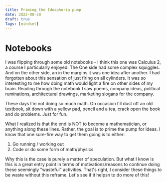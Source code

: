 ```yaml
---
title: Priming the Ideaphoria pump
date: 2022-08-28
draft: true 
Tags: [mindset]
---
```


# Notebooks

I was flipping through some old notebooks - I think this one was Calculus 2, a course I particularly enjoyed. The One side had some complex squiggles. And on the other side, an in the margins it was one idea after another. I had forgotten about this sensation of just firing on all cylinders. It was so interesting to me how doing math would light a fire on other sides of my brain. Reading through the notebook I saw poems, company ideas, political ruminations, architectural drawings, marketing slogans for the company. 

These days I'm not doing so much math. On occasion I'll dust off an old textbook, sit down with a yellow pad, pencil and a tea, crack open the book and do problems. Just for fun. 

What I realized is that the end is NOT to become a mathematician, or anything along these lines. Rather, the goal is to prime the pump for ideas. I know that one sure-fire way to get them going is to either:
1. Go running / working out
2. Code or do some form of math/physics. 

Why this is the case is purely a matter of speculation. But what I know is this is a great entry point in terms of motivations/reasons to continue doing these seemingly "wasteful" activities. That's right, I consider these things to be waste without this reframe. Let's see if it helpsn to do more of this! 